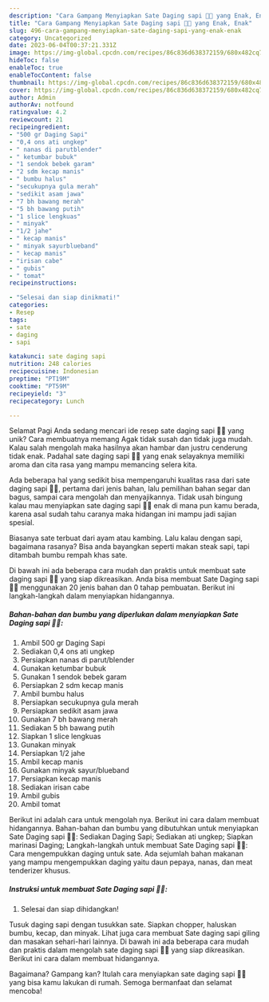 ```yaml
---
description: "Cara Gampang Menyiapkan Sate Daging sapi 🍢🍡 yang Enak, Enak"
title: "Cara Gampang Menyiapkan Sate Daging sapi 🍢🍡 yang Enak, Enak"
slug: 496-cara-gampang-menyiapkan-sate-daging-sapi-yang-enak-enak
category: Uncategorized
date: 2023-06-04T00:37:21.331Z
image: https://img-global.cpcdn.com/recipes/86c836d638372159/680x482cq70/sate-daging-sapi-foto-resep-utama.jpg
hideToc: false
enableToc: true
enableTocContent: false
thumbnail: https://img-global.cpcdn.com/recipes/86c836d638372159/680x482cq70/sate-daging-sapi-foto-resep-utama.jpg
cover: https://img-global.cpcdn.com/recipes/86c836d638372159/680x482cq70/sate-daging-sapi-foto-resep-utama.jpg
author: Admin
authorAv: notfound
ratingvalue: 4.2
reviewcount: 21
recipeingredient:
- "500 gr Daging Sapi"
- "0,4 ons ati ungkep"
- " nanas di parutblender"
- " ketumbar bubuk"
- "1 sendok bebek garam"
- "2 sdm kecap manis"
- " bumbu halus"
- "secukupnya gula merah"
- "sedikit asam jawa"
- "7 bh bawang merah"
- "5 bh bawang putih"
- "1 slice lengkuas"
- " minyak"
- "1/2 jahe"
- " kecap manis"
- " minyak sayurblueband"
- " kecap manis"
- "irisan cabe"
- " gubis"
- " tomat"
recipeinstructions:

- "Selesai dan siap dinikmati!"
categories:
- Resep
tags:
- sate
- daging
- sapi

katakunci: sate daging sapi 
nutrition: 248 calories
recipecuisine: Indonesian
preptime: "PT19M"
cooktime: "PT59M"
recipeyield: "3"
recipecategory: Lunch

---
```



Selamat Pagi Anda sedang mencari ide resep sate daging sapi 🍢🍡 yang unik? Cara membuatnya memang Agak tidak susah dan tidak juga mudah. Kalau salah mengolah maka hasilnya akan hambar dan justru cenderung tidak enak. Padahal sate daging sapi 🍢🍡 yang enak selayaknya memiliki aroma dan cita rasa yang mampu memancing selera kita.


Ada beberapa hal yang sedikit bisa mempengaruhi kualitas rasa dari sate daging sapi 🍢🍡, pertama dari jenis bahan, lalu pemilihan bahan segar dan bagus, sampai cara mengolah dan menyajikannya. Tidak usah bingung kalau mau menyiapkan sate daging sapi 🍢🍡 enak di mana pun kamu berada, karena asal sudah tahu caranya maka hidangan ini mampu jadi sajian spesial.

Biasanya sate terbuat dari ayam atau kambing. Lalu kalau dengan sapi, bagaimana rasanya? Bisa anda bayangkan seperti makan steak sapi, tapi ditambah bumbu rempah khas sate.


Di bawah ini ada beberapa cara mudah dan praktis untuk membuat sate daging sapi 🍢🍡 yang siap dikreasikan. Anda bisa membuat Sate Daging sapi 🍢🍡 menggunakan 20 jenis bahan dan 0 tahap pembuatan. Berikut ini langkah-langkah dalam menyiapkan hidangannya.

<!--inarticleads1-->

##### Bahan-bahan dan bumbu yang diperlukan dalam menyiapkan Sate Daging sapi 🍢🍡:

1. Ambil 500 gr Daging Sapi
1. Sediakan 0,4 ons ati ungkep
1. Persiapkan  nanas di parut/blender
1. Gunakan  ketumbar bubuk
1. Gunakan 1 sendok bebek garam
1. Persiapkan 2 sdm kecap manis
1. Ambil  bumbu halus
1. Persiapkan secukupnya gula merah
1. Persiapkan sedikit asam jawa
1. Gunakan 7 bh bawang merah
1. Sediakan 5 bh bawang putih
1. Siapkan 1 slice lengkuas
1. Gunakan  minyak
1. Persiapkan 1/2 jahe
1. Ambil  kecap manis
1. Gunakan  minyak sayur/blueband
1. Persiapkan  kecap manis
1. Sediakan irisan cabe
1. Ambil  gubis
1. Ambil  tomat


Berikut ini adalah cara untuk mengolah nya. Berikut ini cara dalam membuat hidangannya. Bahan-bahan dan bumbu yang dibutuhkan untuk menyiapkan Sate Daging sapi 🍢🍡: Sediakan Daging Sapi; Sediakan ati ungkep; Siapkan marinasi Daging; Langkah-langkah untuk membuat Sate Daging sapi 🍢🍡: Cara mengempukkan daging untuk sate. Ada sejumlah bahan makanan yang mampu mengempukkan daging yaitu daun pepaya, nanas, dan meat tenderizer khusus. 

<!--inarticleads2-->

##### Instruksi untuk membuat Sate Daging sapi 🍢🍡:


1. Selesai dan siap dihidangkan!

Tusuk daging sapi dengan tusukkan sate. Siapkan chopper, haluskan bumbu, kecap, dan minyak. Lihat juga cara membuat Sate daging sapi giling dan masakan sehari-hari lainnya. Di bawah ini ada beberapa cara mudah dan praktis dalam mengolah sate daging sapi 🍢🍡 yang siap dikreasikan. Berikut ini cara dalam membuat hidangannya. 

Bagaimana? Gampang kan? Itulah cara menyiapkan sate daging sapi 🍢🍡 yang bisa kamu lakukan di rumah. Semoga bermanfaat dan selamat mencoba!
